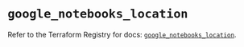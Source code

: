 # `google_notebooks_location`

Refer to the Terraform Registry for docs: [`google_notebooks_location`](https://registry.terraform.io/providers/hashicorp/google/6.36.0/docs/resources/notebooks_location).
